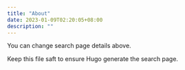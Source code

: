 ```yaml
---
title: "About"
date: 2023-01-09T02:20:05+08:00
description: ""
---
```

You can change search page details above.

Keep this file saft to ensure Hugo generate the search page.
